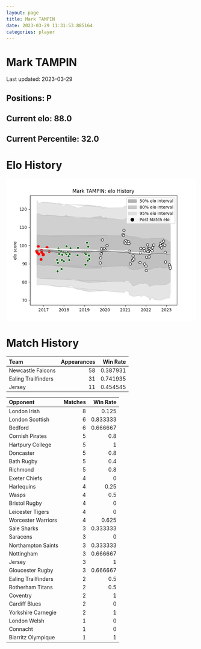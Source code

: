 ```yaml
---  
layout: page  
title: Mark TAMPIN  
date: 2023-03-29 11:31:53.885164  
categories: player  
---
```

# Mark TAMPIN


Last updated: 2023-03-29
## Positions: P

## Current elo: 88.0

## Current Percentile: 32.0

# Elo History


![elo history](history_MarkTAMPIN.png)
# Match History


| Team                |   Appearances |   Win Rate |
|:--------------------|--------------:|-----------:|
| Newcastle Falcons   |            58 |   0.387931 |
| Ealing Trailfinders |            31 |   0.741935 |
| Jersey              |            11 |   0.454545 |

| Opponent            |   Matches |   Win Rate |
|:--------------------|----------:|-----------:|
| London Irish        |         8 |   0.125    |
| London Scottish     |         6 |   0.833333 |
| Bedford             |         6 |   0.666667 |
| Cornish Pirates     |         5 |   0.8      |
| Hartpury College    |         5 |   1        |
| Doncaster           |         5 |   0.8      |
| Bath Rugby          |         5 |   0.4      |
| Richmond            |         5 |   0.8      |
| Exeter Chiefs       |         4 |   0        |
| Harlequins          |         4 |   0.25     |
| Wasps               |         4 |   0.5      |
| Bristol Rugby       |         4 |   0        |
| Leicester Tigers    |         4 |   0        |
| Worcester Warriors  |         4 |   0.625    |
| Sale Sharks         |         3 |   0.333333 |
| Saracens            |         3 |   0        |
| Northampton Saints  |         3 |   0.333333 |
| Nottingham          |         3 |   0.666667 |
| Jersey              |         3 |   1        |
| Gloucester Rugby    |         3 |   0.666667 |
| Ealing Trailfinders |         2 |   0.5      |
| Rotherham Titans    |         2 |   0.5      |
| Coventry            |         2 |   1        |
| Cardiff Blues       |         2 |   0        |
| Yorkshire Carnegie  |         2 |   1        |
| London Welsh        |         1 |   0        |
| Connacht            |         1 |   0        |
| Biarritz Olympique  |         1 |   1        |